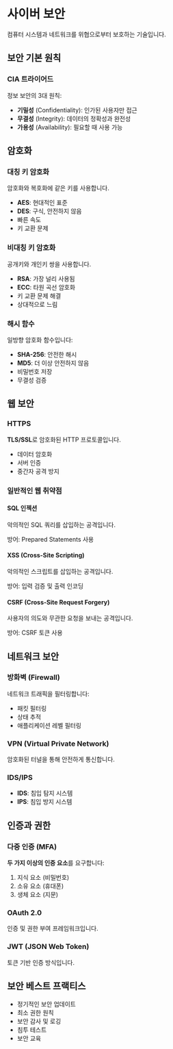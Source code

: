 # 사이버 보안

컴퓨터 시스템과 네트워크를 위협으로부터 보호하는 기술입니다.

## 보안 기본 원칙

### CIA 트라이어드

정보 보안의 3대 원칙:

- **기밀성** (Confidentiality): 인가된 사용자만 접근
- **무결성** (Integrity): 데이터의 정확성과 완전성
- **가용성** (Availability): 필요할 때 사용 가능

## 암호화

### 대칭 키 암호화

암호화와 복호화에 같은 키를 사용합니다.

- **AES**: 현대적인 표준
- **DES**: 구식, 안전하지 않음
- 빠른 속도
- 키 교환 문제

### 비대칭 키 암호화

공개키와 개인키 쌍을 사용합니다.

- **RSA**: 가장 널리 사용됨
- **ECC**: 타원 곡선 암호화
- 키 교환 문제 해결
- 상대적으로 느림

### 해시 함수

일방향 암호화 함수입니다:

- **SHA-256**: 안전한 해시
- **MD5**: 더 이상 안전하지 않음
- 비밀번호 저장
- 무결성 검증

## 웹 보안

### HTTPS

**TLS/SSL**로 암호화된 HTTP 프로토콜입니다.

- 데이터 암호화
- 서버 인증
- 중간자 공격 방지

### 일반적인 웹 취약점

#### SQL 인젝션

악의적인 SQL 쿼리를 삽입하는 공격입니다.

방어: Prepared Statements 사용

#### XSS (Cross-Site Scripting)

악의적인 스크립트를 삽입하는 공격입니다.

방어: 입력 검증 및 출력 인코딩

#### CSRF (Cross-Site Request Forgery)

사용자의 의도와 무관한 요청을 보내는 공격입니다.

방어: CSRF 토큰 사용

## 네트워크 보안

### 방화벽 (Firewall)

네트워크 트래픽을 필터링합니다:

- 패킷 필터링
- 상태 추적
- 애플리케이션 레벨 필터링

### VPN (Virtual Private Network)

암호화된 터널을 통해 안전하게 통신합니다.

### IDS/IPS

- **IDS**: 침입 탐지 시스템
- **IPS**: 침입 방지 시스템

## 인증과 권한

### 다중 인증 (MFA)

**두 가지 이상의 인증 요소**를 요구합니다:

1. 지식 요소 (비밀번호)
2. 소유 요소 (휴대폰)
3. 생체 요소 (지문)

### OAuth 2.0

인증 및 권한 부여 프레임워크입니다.

### JWT (JSON Web Token)

토큰 기반 인증 방식입니다.

## 보안 베스트 프랙티스

- 정기적인 보안 업데이트
- 최소 권한 원칙
- 보안 감사 및 로깅
- 침투 테스트
- 보안 교육
